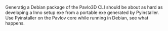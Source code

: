 Generatig a Debian package of the Pavlo3D CLI should be about as hard as developing a Inno setup exe from a portable exe generated by Pyinstaller.
Use Pyinstaller on the Pavlov core while running in Debian, see what happens.